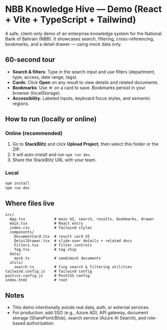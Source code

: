 # NBB Knowledge Hive — Demo (React + Vite + TypeScript + Tailwind)

A safe, client-only demo of an enterprise knowledge system for the National Bank of Bahrain (NBB).
It showcases search, filtering, cross-referencing, bookmarks, and a detail drawer — using mock data only.

## 60-second tour
- **Search & filters**: Type in the search input and use filters (department, type, access, date range, tags).
- **Cards**: Click **Open** on any result to view details and related documents.
- **Bookmarks**: Use ☆ on a card to save. Bookmarks persist in your browser (localStorage).
- **Accessibility**: Labeled inputs, keyboard focus styles, and semantic regions.

## How to run (locally or online)
### Online (recommended)
1. Go to **StackBlitz** and click **Upload Project**, then select this folder or the ZIP.
2. It will auto-install and run `npm run dev`.
3. Share the StackBlitz URL with your team.

### Local
```bash
npm install
npm run dev
```

## Where files live
```
src/
  App.tsx             # main UI, search, results, bookmarks, drawer
  main.tsx            # React entry
  index.css           # Tailwind styles
  components/
    DocumentCard.tsx  # result card UI
    DetailDrawer.tsx  # slide-over details + related docs
    Filters.tsx       # filter controls
    Tag.tsx           # tag chip
  data/
    mock.ts           # seed/mock documents
  utils/
    search.ts         # tiny search & filtering utilities
tailwind.config.js    # Tailwind config
postcss.config.js     # PostCSS config
index.html            # root
```

## Notes
- This demo intentionally avoids real data, auth, or external services.
- For production: add SSO (e.g., Azure AD), API gateway, document storage (SharePoint/Blob), search service (Azure AI Search), and role-based authorization.
